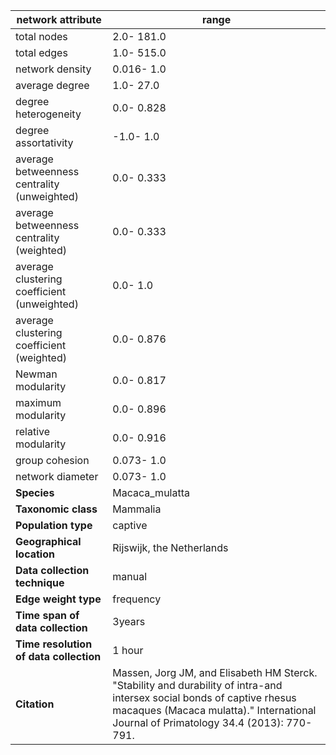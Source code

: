 network attribute|range
---|---
total nodes|2.0- 181.0
total edges|1.0- 515.0
network density|0.016- 1.0
average degree|1.0- 27.0
degree heterogeneity|0.0- 0.828
degree assortativity|-1.0- 1.0
average betweenness centrality (unweighted)|0.0- 0.333
average betweenness centrality (weighted)|0.0- 0.333
average clustering coefficient (unweighted)|0.0- 1.0
average clustering coefficient (weighted)|0.0- 0.876
Newman modularity|0.0- 0.817
maximum modularity|0.0- 0.896
relative modularity|0.0- 0.916
group cohesion|0.073- 1.0
network diameter|0.073- 1.0
**Species**| Macaca_mulatta
**Taxonomic class**| Mammalia
**Population type**| captive
**Geographical location**| Rijswijk, the Netherlands
**Data collection technique**| manual 
**Edge weight type**| frequency
**Time span of data collection**| 3years
**Time resolution of data collection**| 1 hour
**Citation**| Massen, Jorg JM, and Elisabeth HM Sterck. "Stability and durability of intra-and intersex social bonds of captive rhesus macaques (Macaca mulatta)." International Journal of Primatology 34.4 (2013): 770-791.